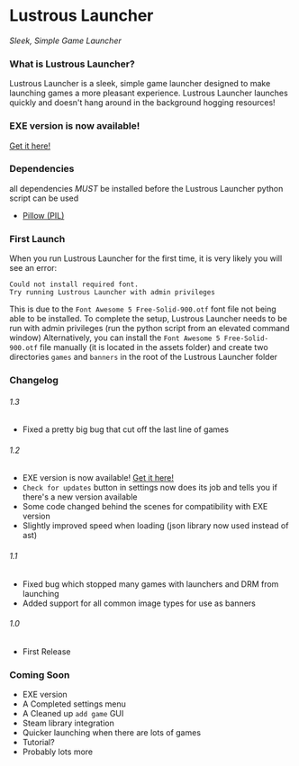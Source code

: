 # Lustrous Launcher
_Sleek, Simple Game Launcher_

### What is Lustrous Launcher?
Lustrous Launcher is a sleek, simple game launcher designed to make launching games a more pleasant experience.
Lustrous Launcher launches quickly and doesn't hang around in the background hogging resources!

### EXE version is now available! 
[Get it here!](https://github.com/Spatchy/Lustrous-Launcher/releases/latest)

### Dependencies
all dependencies *MUST* be installed before the Lustrous Launcher python script can be used
- [Pillow (PIL)](https://pillow.readthedocs.io/en/latest/installation.html)

### First Launch
When you run Lustrous Launcher for the first time, it is very likely you will see an error:
```
Could not install required font.
Try running Lustrous Launcher with admin privileges
```
This is due to the `Font Awesome 5 Free-Solid-900.otf` font file not being able to be installed.
To complete the setup, Lustrous Launcher needs to be run with admin privileges (run the python script from an elevated command window)
Alternatively, you can install the `Font Awesome 5 Free-Solid-900.otf` file manually (it is located in the assets folder) and create two directories `games` and `banners` in the root of the Lustrous Launcher folder

### Changelog
###### 1.3
- Fixed a pretty big bug that cut off the last line of games
###### 1.2
- EXE version is now available! [Get it here!](https://github.com/Spatchy/Lustrous-Launcher/releases/latest)
- `Check for updates` button in settings now does its job and tells you if there's a new version available
- Some code changed behind the scenes for compatibility with EXE version
- Slightly improved speed when loading (json library now used instead of ast)
###### 1.1
- Fixed bug which stopped many games with launchers and DRM from launching
- Added support for all common image types for use as banners
###### 1.0
- First Release

### Coming Soon
- EXE version
- A Completed settings menu
- A Cleaned up `add game` GUI
- Steam library integration
- Quicker launching when there are lots of games
- Tutorial?
- Probably lots more
